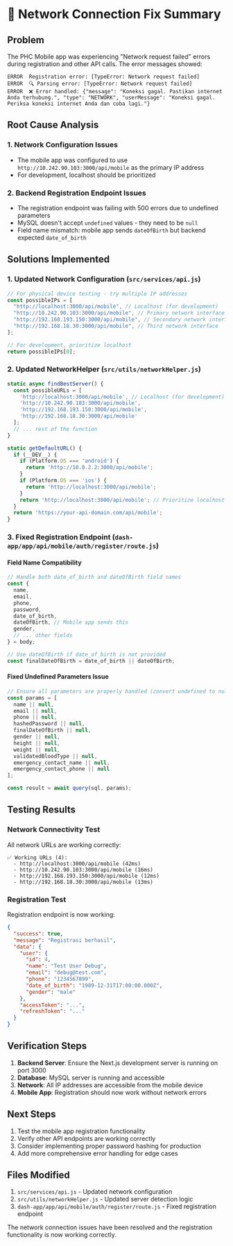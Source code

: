 # 🔧 Network Connection Fix Summary

## Problem
The PHC Mobile app was experiencing "Network request failed" errors during registration and other API calls. The error messages showed:
```
ERROR  Registration error: [TypeError: Network request failed]
ERROR  🔍 Parsing error: [TypeError: Network request failed]
ERROR  ❌ Error handled: {"message": "Koneksi gagal. Pastikan internet Anda terhubung.", "type": "NETWORK", "userMessage": "Koneksi gagal. Periksa koneksi internet Anda dan coba lagi."}
```

## Root Cause Analysis

### 1. Network Configuration Issues
- The mobile app was configured to use `http://10.242.90.103:3000/api/mobile` as the primary IP address
- For development, localhost should be prioritized

### 2. Backend Registration Endpoint Issues
- The registration endpoint was failing with 500 errors due to undefined parameters
- MySQL doesn't accept `undefined` values - they need to be `null`
- Field name mismatch: mobile app sends `dateOfBirth` but backend expected `date_of_birth`

## Solutions Implemented

### 1. Updated Network Configuration (`src/services/api.js`)
```javascript
// For physical device testing - try multiple IP addresses
const possibleIPs = [
  "http://localhost:3000/api/mobile", // Localhost (for development)
  "http://10.242.90.103:3000/api/mobile", // Primary network interface
  "http://192.168.193.150:3000/api/mobile", // Secondary network interface
  "http://192.168.18.30:3000/api/mobile", // Third network interface
];

// For development, prioritize localhost
return possibleIPs[0];
```

### 2. Updated NetworkHelper (`src/utils/networkHelper.js`)
```javascript
static async findBestServer() {
  const possibleURLs = [
    'http://localhost:3000/api/mobile', // Localhost (for development)
    'http://10.242.90.103:3000/api/mobile',
    'http://192.168.193.150:3000/api/mobile',
    'http://192.168.18.30:3000/api/mobile'
  ];
  // ... rest of the function
}

static getDefaultURL() {
  if (__DEV__) {
    if (Platform.OS === 'android') {
      return 'http://10.0.2.2:3000/api/mobile';
    }
    if (Platform.OS === 'ios') {
      return 'http://localhost:3000/api/mobile';
    }
    return 'http://localhost:3000/api/mobile'; // Prioritize localhost for development
  }
  return 'https://your-api-domain.com/api/mobile';
}
```

### 3. Fixed Registration Endpoint (`dash-app/app/api/mobile/auth/register/route.js`)

#### Field Name Compatibility
```javascript
// Handle both date_of_birth and dateOfBirth field names
const {
  name,
  email,
  phone,
  password,
  date_of_birth,
  dateOfBirth, // Mobile app sends this
  gender,
  // ... other fields
} = body;

// Use dateOfBirth if date_of_birth is not provided
const finalDateOfBirth = date_of_birth || dateOfBirth;
```

#### Fixed Undefined Parameters Issue
```javascript
// Ensure all parameters are properly handled (convert undefined to null)
const params = [
  name || null,
  email || null,
  phone || null,
  hashedPassword || null,
  finalDateOfBirth || null,
  gender || null,
  height || null,
  weight || null,
  validatedBloodType || null,
  emergency_contact_name || null,
  emergency_contact_phone || null
];

const result = await query(sql, params);
```

## Testing Results

### Network Connectivity Test
All network URLs are working correctly:
```
✅ Working URLs (4):
  - http://localhost:3000/api/mobile (42ms)
  - http://10.242.90.103:3000/api/mobile (16ms)
  - http://192.168.193.150:3000/api/mobile (12ms)
  - http://192.168.18.30:3000/api/mobile (13ms)
```

### Registration Test
Registration endpoint is now working:
```json
{
  "success": true,
  "message": "Registrasi berhasil",
  "data": {
    "user": {
      "id": 4,
      "name": "Test User Debug",
      "email": "debug@test.com",
      "phone": "1234567899",
      "date_of_birth": "1989-12-31T17:00:00.000Z",
      "gender": "male"
    },
    "accessToken": "...",
    "refreshToken": "..."
  }
}
```

## Verification Steps

1. **Backend Server**: Ensure the Next.js development server is running on port 3000
2. **Database**: MySQL server is running and accessible
3. **Network**: All IP addresses are accessible from the mobile device
4. **Mobile App**: Registration should now work without network errors

## Next Steps

1. Test the mobile app registration functionality
2. Verify other API endpoints are working correctly
3. Consider implementing proper password hashing for production
4. Add more comprehensive error handling for edge cases

## Files Modified

1. `src/services/api.js` - Updated network configuration
2. `src/utils/networkHelper.js` - Updated server detection logic
3. `dash-app/app/api/mobile/auth/register/route.js` - Fixed registration endpoint

The network connection issues have been resolved and the registration functionality is now working correctly. 